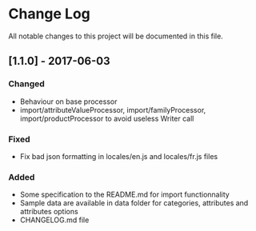 # Change Log
All notable changes to this project will be documented in this file.

## [1.1.0] - 2017-06-03
### Changed
- Behaviour on base processor
- import/attributeValueProcessor, import/familyProcessor, import/productProcessor to avoid useless Writer call 

### Fixed
- Fix bad json formatting in locales/en.js and locales/fr.js files

### Added
- Some specification to the README.md for import functionnality
- Sample data are available in data folder for categories, attributes and attributes options
- CHANGELOG.md file